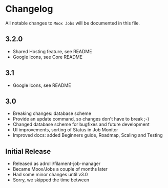 # Changelog

All notable changes to `Moox Jobs` will be documented in this file.
## 3.2.0

-   Shared Hosting feature, see README
-   Google Icons, see Core README  

## 3.1

-   Google Icons, see README

## 3.0

-   Breaking changes: database scheme
-   Provide an update command, so changes don't have to break ;-)
-   Changed database scheme for bugfixes and future development
-   UI improvements, sorting of Status in Job Monitor
-   Improved docs: added Beginners guide, Roadmap, Scaling and Testing

## Initial Release

-   Released as adrolli/filament-job-manager
-   Became Moox/Jobs a couple of months later
-   Had some minor changes until v3.0
-   Sorry, we skipped the time between
